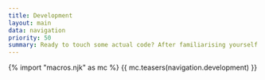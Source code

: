 ```yaml
---
title: Development
layout: main
data: navigation
priority: 50
summary: Ready to touch some actual code? After familiarising yourself with the <a href="/architecture">architecture</a>, there are a few options for starting with building OpenMFE microfrontends. If you’re new to native web-components, try the 2-minutes hands-on demo. To learn more about the building blocks of an existing project, take the deep dive. After that, you can have a look at more specific topics such as localisation or orchestration.
---
```


{% import "macros.njk" as mc %}
{{ mc.teasers(navigation.development) }}
